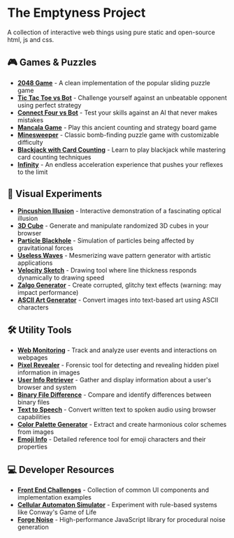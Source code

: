 # The Emptyness Project

A collection of interactive web things using pure static and open-source html, js and css.

## 🎮 Games & Puzzles

- **[2048 Game](https://theemptynessproject.github.io/projects/2048-game/index.html)** - A clean implementation of the popular sliding puzzle game
- **[Tic Tac Toe vs Bot](https://theemptynessproject.github.io/projects/tic-tac-toe-bot/index.html)** - Challenge yourself against an unbeatable opponent using perfect strategy
- **[Connect Four vs Bot](https://theemptynessproject.github.io/projects/connect-four-bot/index.html)** - Test your skills against an AI that never makes mistakes
- **[Mancala Game](https://theemptynessproject.github.io/projects/mancala-game/index.html)** - Play this ancient counting and strategy board game
- **[Minesweeper](https://theemptynessproject.github.io/projects/minesweeper/index.html)** - Classic bomb-finding puzzle game with customizable difficulty
- **[Blackjack with Card Counting](https://theemptynessproject.github.io/projects/blackjack-card-counter/index.html)** - Learn to play blackjack while mastering card counting techniques
- **[Infinity](https://theemptynessproject.github.io/projects/infinity-speed/index.html)** - An endless acceleration experience that pushes your reflexes to the limit

## 🎨 Visual Experiments

- **[Pincushion Illusion](https://theemptynessproject.github.io/projects/pincushion-illusion/index.html)** - Interactive demonstration of a fascinating optical illusion
- **[3D Cube](https://theemptynessproject.github.io/projects/random-3d-cube/index.html)** - Generate and manipulate randomized 3D cubes in your browser
- **[Particle Blackhole](https://theemptynessproject.github.io/projects/too-many-particles-blackhole/index.html)** - Simulation of particles being affected by gravitational forces
- **[Useless Waves](https://theemptynessproject.github.io/projects/useless-waves/index.html)** - Mesmerizing wave pattern generator with artistic applications
- **[Velocity Sketch](https://theemptynessproject.github.io/projects/velocity-drawing/index.html)** - Drawing tool where line thickness responds dynamically to drawing speed
- **[Zalgo Generator](https://theemptynessproject.github.io/projects/zalgo-generator/index.html)** - Create corrupted, glitchy text effects (warning: may impact performance)
- **[ASCII Art Generator](https://theemptynessproject.github.io/projects/ascii-art-gen/index.html)** - Convert images into text-based art using ASCII characters

## 🛠️ Utility Tools

- **[Web Monitoring](https://theemptynessproject.github.io/projects/web-monitoring/index.html)** - Track and analyze user events and interactions on webpages
- **[Pixel Revealer](https://theemptynessproject.github.io/projects/pixel-revealer/index.html)** - Forensic tool for detecting and revealing hidden pixel information in images
- **[User Info Retriever](https://theemptynessproject.github.io/projects/user-info-retriever/index.html)** - Gather and display information about a user's browser and system
- **[Binary File Difference](https://theemptynessproject.github.io/projects/binary-differences/index.html)** - Compare and identify differences between binary files
- **[Text to Speech](https://theemptynessproject.github.io/projects/tts-ui/index.html)** - Convert written text to spoken audio using browser capabilities
- **[Color Palette Generator](https://theemptynessproject.github.io/projects/color-palette/index.html)** - Extract and create harmonious color schemes from images
- **[Emoji Info](https://theemptynessproject.github.io/projects/emoji-info/index.html)** - Detailed reference tool for emoji characters and their properties

## 💻 Developer Resources

- **[Front End Challenges](https://theemptynessproject.github.io/projects/front-end-challenge/index.html)** - Collection of common UI components and implementation examples
- **[Cellular Automaton Simulator](https://theemptynessproject.github.io/projects/cellular-automaton-simulator/index.html)** - Experiment with rule-based systems like Conway's Game of Life
- **[Forge Noise](https://theemptynessproject.github.io/repos/ForgeNoise/index.html)** - High-performance JavaScript library for procedural noise generation
